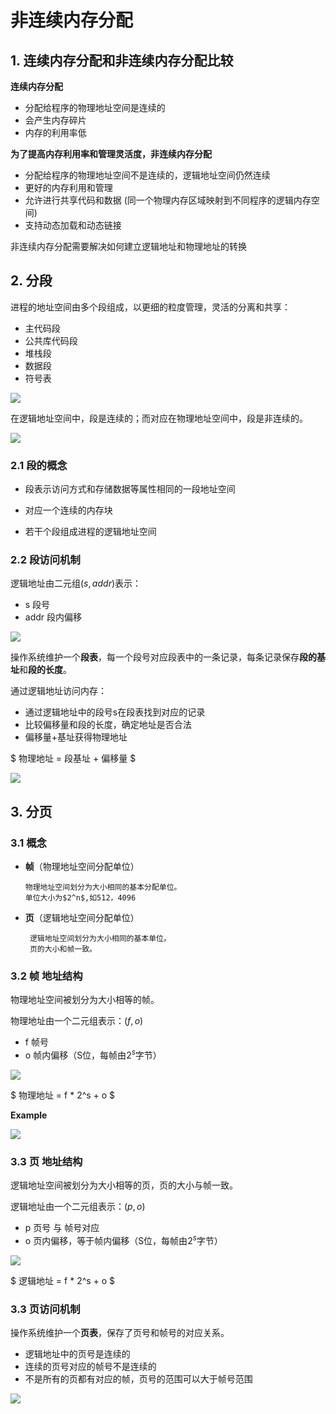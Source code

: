 # 非连续内存分配

## 1. 连续内存分配和非连续内存分配比较

**连续内存分配**

- 分配给程序的物理地址空间是连续的
- 会产生内存碎片
- 内存的利用率低


**为了提高内存利用率和管理灵活度，非连续内存分配**

- 分配给程序的物理地址空间不是连续的，逻辑地址空间仍然连续
- 更好的内存利用和管理
- 允许进行共享代码和数据 (同一个物理内存区域映射到不同程序的逻辑内存空间)
- 支持动态加载和动态链接

非连续内存分配需要解决如何建立逻辑地址和物理地址的转换
  

## 2. 分段

进程的地址空间由多个段组成，以更细的粒度管理，灵活的分离和共享：

- 主代码段
- 公共库代码段
- 堆栈段
- 数据段
- 符号表

![](https://github.com/existorlive/existorlivepic/raw/master/%E6%88%AA%E5%B1%8F2020-10-16%20%E4%B8%8B%E5%8D%882.13.27.png)


在逻辑地址空间中，段是连续的；而对应在物理地址空间中，段是非连续的。

![](https://github.com/existorlive/existorlivepic/raw/master/%E6%88%AA%E5%B1%8F2020-10-16%20%E4%B8%8B%E5%8D%882.15.26.png)

### 2.1 段的概念

- 段表示访问方式和存储数据等属性相同的一段地址空间

- 对应一个连续的内存块

- 若干个段组成进程的逻辑地址空间


### 2.2 段访问机制

逻辑地址由二元组$(s,addr)$表示：

- s 段号
- addr 段内偏移

![](https://github.com/existorlive/existorlivepic/raw/master/%E6%88%AA%E5%B1%8F2020-10-16%20%E4%B8%8B%E5%8D%882.37.52.png)


操作系统维护一个**段表**，每一个段号对应段表中的一条记录，每条记录保存**段的基址**和**段的长度**。 

通过逻辑地址访问内存：

- 通过逻辑地址中的段号s在段表找到对应的记录
- 比较偏移量和段的长度，确定地址是否合法
- 偏移量+基址获得物理地址

$
物理地址 = 段基址 + 偏移量
$

![](https://github.com/existorlive/existorlivepic/raw/master/%E6%88%AA%E5%B1%8F2020-10-16%20%E4%B8%8B%E5%8D%882.44.08.png)

## 3. 分页

### 3.1 概念

- **帧**（物理地址空间分配单位）
    
      物理地址空间划分为大小相同的基本分配单位。
      单位大小为$2^n$,如512，4096

- **页**（逻辑地址空间分配单位）

       逻辑地址空间划分为大小相同的基本单位。
       页的大小和帧一致。

### 3.2 帧 地址结构

物理地址空间被划分为大小相等的帧。

物理地址由一个二元组表示：$(f,o)$

 - f 帧号 
 - o 帧内偏移（S位，每帧由$2^s$字节）
  
![](https://github.com/existorlive/existorlivepic/raw/master/%E6%88%AA%E5%B1%8F2020-10-16%20%E4%B8%8B%E5%8D%883.07.08.png)

$
物理地址 = f * 2^s + o
$

**Example**

![](https://github.com/existorlive/existorlivepic/raw/master/%E6%88%AA%E5%B1%8F2020-10-16%20%E4%B8%8B%E5%8D%883.09.00.png)

### 3.3 页 地址结构

逻辑地址空间被划分为大小相等的页，页的大小与帧一致。

逻辑地址由一个二元组表示：$(p,o)$

 - p 页号 与 帧号对应
 - o 页内偏移，等于帧内偏移（S位，每帧由$2^s$字节）

![](https://github.com/existorlive/existorlivepic/raw/master/%E6%88%AA%E5%B1%8F2020-10-16%20%E4%B8%8B%E5%8D%883.13.13.png)

$
逻辑地址 = f * 2^s + o
$

### 3.3 页访问机制

操作系统维护一个**页表**，保存了页号和帧号的对应关系。

- 逻辑地址中的页号是连续的
- 连续的页号对应的帧号不是连续的
- 不是所有的页都有对应的帧，页号的范围可以大于帧号范围
  

![](https://github.com/existorlive/existorlivepic/raw/master/%E6%88%AA%E5%B1%8F2020-10-16%20%E4%B8%8B%E5%8D%883.41.10.png)










 











  



